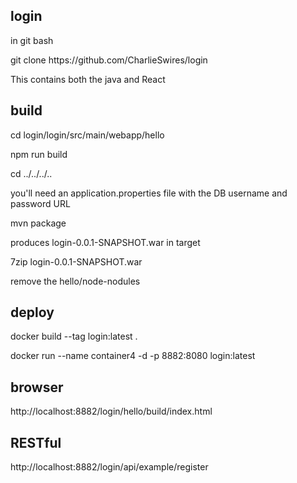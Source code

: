 login
-----
<p>in git bash</p>
<p>git clone https://github.com/CharlieSwires/login

<p>This contains both the java and React</p>

build
-----
<p>cd login/login/src/main/webapp/hello</p>
<p>npm run build</p>
<p>cd ../../../..</p>
<p>you'll need an application.properties file with the DB username and password
URL</p>
<p>mvn package</p>

<p>produces login-0.0.1-SNAPSHOT.war in target</p>

<p>7zip login-0.0.1-SNAPSHOT.war</p>
<p>remove the hello/node-nodules</p>

deploy
------
<p>docker build --tag login:latest .</p>
<p>docker run --name container4 -d -p 8882:8080 login:latest</p>


browser
-------
<p>http://localhost:8882/login/hello/build/index.html</p>

RESTful
-------

<p>http://localhost:8882/login/api/example/register</p>


